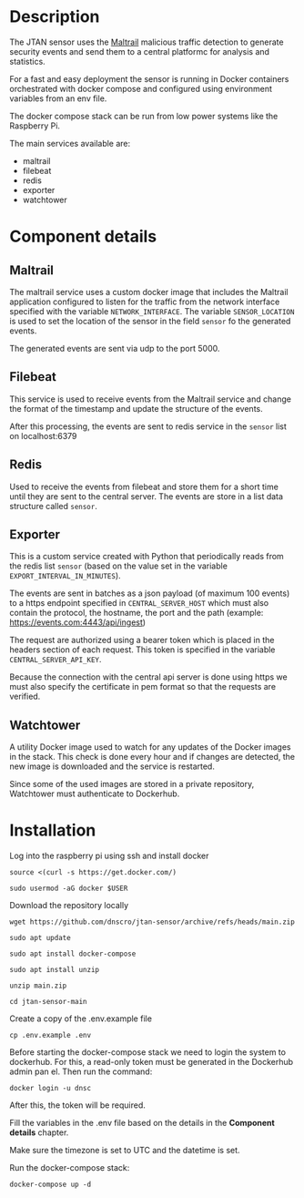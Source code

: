 # Description
The JTAN sensor uses the [Maltrail](https://github.com/stamparm/maltrail) malicious traffic detection to generate security events and send them to a central platformc for analysis and statistics.

For a fast and easy deployment the sensor is running in Docker containers orchestrated with docker compose and configured using environment variables from an env file. 

The docker compose stack can be run from low power systems like the Raspberry Pi.

The main services available are:
- maltrail
- filebeat
- redis
- exporter
- watchtower

# Component details
## Maltrail
The maltrail service uses a custom docker image that includes the Maltrail application configured to listen for the traffic from the network interface specified with the variable ```NETWORK_INTERFACE```. The variable ```SENSOR_LOCATION``` is used to set the location of the sensor in the field ```sensor``` fo the generated events.

The generated events are sent via udp to the port 5000.

## Filebeat
This service is used to receive events from the Maltrail service and change the format of the timestamp and update the structure of the events.

After this processing, the events are sent to redis service in the ```sensor``` list on localhost:6379

## Redis
Used to receive the events from filebeat and store them for a short time until they are sent to the central server. The events are store in a list data structure called ```sensor```.

## Exporter
This is a custom service created with Python that periodically reads from the redis list ```sensor``` (based on the value set in the variable ```EXPORT_INTERVAL_IN_MINUTES```).

The events are sent in batches as a json payload (of maximum 100 events) to a https endpoint specified in ```CENTRAL_SERVER_HOST``` which must also contain the protocol, the hostname, the port and the path (example: https://events.com:4443/api/ingest)

The request are authorized using a bearer token which is placed in the headers section of each request. This token is specified in the variable ```CENTRAL_SERVER_API_KEY```. 

Because the connection with the central api server is done using https we must also specify the certificate in pem format so that the requests are verified.

## Watchtower
A utility Docker image used to watch for any updates of the Docker images in the stack. This check is done every hour and if changes are detected, the new image is downloaded and the service is restarted.

Since some of the used images are stored in a private repository, Watchtower must authenticate to Dockerhub.


# Installation
Log into the raspberry pi using ssh and install docker
```
source <(curl -s https://get.docker.com/)

sudo usermod -aG docker $USER
```

Download the repository locally
```
wget https://github.com/dnscro/jtan-sensor/archive/refs/heads/main.zip

sudo apt update

sudo apt install docker-compose

sudo apt install unzip

unzip main.zip

cd jtan-sensor-main
```

Create a copy of the .env.example file
```
cp .env.example .env
```

Before starting the docker-compose stack we need to login the system to dockerhub. For this, a read-only token must be generated in the Dockerhub admin pan el. Then run the command:
```
docker login -u dnsc
```
After this, the token will be required.


Fill the variables in the .env file based on the details in the **Component details** chapter.

Make sure the timezone is set to UTC and the datetime is set.

Run the docker-compose stack:
```
docker-compose up -d
```
